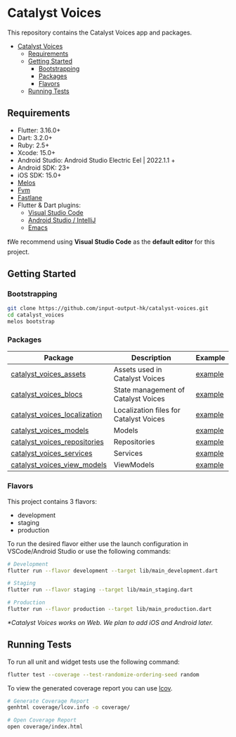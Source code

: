 # Catalyst Voices

<!-- markdownlint-disable MD029 -->

This repository contains the Catalyst Voices app and packages.

* [Catalyst Voices](#catalyst-voices)
  * [Requirements](#requirements)
  * [Getting Started](#getting-started)
    * [Bootstrapping](#bootstrapping)
    * [Packages](#packages)
    * [Flavors](#flavors)
  * [Running Tests](#running-tests)

## Requirements

* Flutter: 3.16.0+
* Dart: 3.2.0+
* Ruby: 2.5+
* Xcode: 15.0+
* Android Studio: Android Studio Electric Eel | 2022.1.1 +
* Android SDK: 23+
* iOS SDK: 15.0+
* [Melos](https://melos.invertase.dev)
* [Fvm](https://fvm.app/)
* [Fastlane](https://fastlane.tools)
* Flutter & Dart plugins:
  * [Visual Studio Code](https://flutter.dev/docs/get-started/editor?tab=vscode)
  * [Android Studio / IntelliJ](https://flutter.dev/docs/get-started/editor?tab=androidstudio)
  * [Emacs](https://docs.flutter.dev/get-started/editor?tab=emacs)

❗️We recommend using **Visual Studio Code** as the **default editor** for this project.

## Getting Started

### Bootstrapping

```sh
git clone https://github.com/input-output-hk/catalyst-voices.git
cd catalyst_voices
melos bootstrap
```

### Packages

<!-- markdownlint-disable MD042 -->

| Package                           | Description              | Example   |
|-----------------------------------|--------------------------|-----------|
| [catalyst_voices_assets]()        | Assets used in Catalyst Voices |[example]()|
| [catalyst_voices_blocs]()         | State management of Catalyst Voices |[example]()|
| [catalyst_voices_localization]()  | Localization files for Catalyst Voices |[example]()|
| [catalyst_voices_models]()        | Models |[example]()|
| [catalyst_voices_repositories]()  | Repositories |[example]()|
| [catalyst_voices_services]()      | Services |[example]()|
| [catalyst_voices_view_models]()   | ViewModels  |[example]()|

### Flavors

This project contains 3 flavors:

* development
* staging
* production

To run the desired flavor either use the launch configuration in VSCode/Android Studio or use the following commands:

```sh
# Development
flutter run --flavor development --target lib/main_development.dart

# Staging
flutter run --flavor staging --target lib/main_staging.dart

# Production
flutter run --flavor production --target lib/main_production.dart
```

*\*Catalyst Voices works on Web.
We plan to add iOS and Android later.*

## Running Tests

To run all unit and widget tests use the following command:

```sh
flutter test --coverage --test-randomize-ordering-seed random
```

To view the generated coverage report you can use [lcov](https://github.com/linux-test-project/lcov).

```sh
# Generate Coverage Report
genhtml coverage/lcov.info -o coverage/

# Open Coverage Report
open coverage/index.html
```
